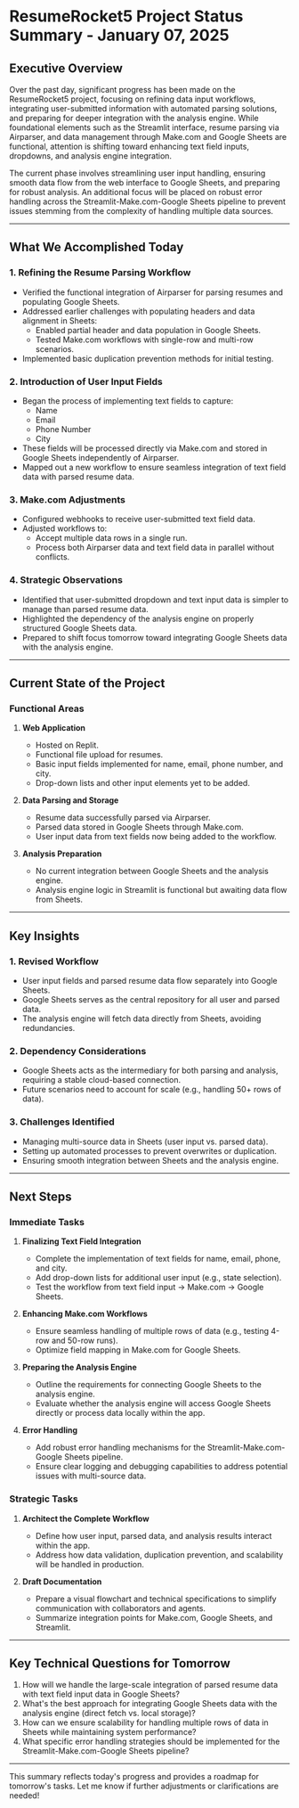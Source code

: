 
# ResumeRocket5 Project Status Summary - January 07, 2025

## **Executive Overview**
Over the past day, significant progress has been made on the ResumeRocket5 project, focusing on refining data input workflows, integrating user-submitted information with automated parsing solutions, and preparing for deeper integration with the analysis engine. While foundational elements such as the Streamlit interface, resume parsing via Airparser, and data management through Make.com and Google Sheets are functional, attention is shifting toward enhancing text field inputs, dropdowns, and analysis engine integration.

The current phase involves streamlining user input handling, ensuring smooth data flow from the web interface to Google Sheets, and preparing for robust analysis. An additional focus will be placed on robust error handling across the Streamlit-Make.com-Google Sheets pipeline to prevent issues stemming from the complexity of handling multiple data sources.

---

## **What We Accomplished Today**

### 1. **Refining the Resume Parsing Workflow**
- Verified the functional integration of Airparser for parsing resumes and populating Google Sheets.
- Addressed earlier challenges with populating headers and data alignment in Sheets:
  - Enabled partial header and data population in Google Sheets.
  - Tested Make.com workflows with single-row and multi-row scenarios.
- Implemented basic duplication prevention methods for initial testing.

### 2. **Introduction of User Input Fields**
- Began the process of implementing text fields to capture:
  - Name
  - Email
  - Phone Number
  - City
- These fields will be processed directly via Make.com and stored in Google Sheets independently of Airparser.
- Mapped out a new workflow to ensure seamless integration of text field data with parsed resume data.

### 3. **Make.com Adjustments**
- Configured webhooks to receive user-submitted text field data.
- Adjusted workflows to:
  - Accept multiple data rows in a single run.
  - Process both Airparser data and text field data in parallel without conflicts.

### 4. **Strategic Observations**
- Identified that user-submitted dropdown and text input data is simpler to manage than parsed resume data.
- Highlighted the dependency of the analysis engine on properly structured Google Sheets data.
- Prepared to shift focus tomorrow toward integrating Google Sheets data with the analysis engine.

---

## **Current State of the Project**

### **Functional Areas**
1. **Web Application**
   - Hosted on Replit.
   - Functional file upload for resumes.
   - Basic input fields implemented for name, email, phone number, and city.
   - Drop-down lists and other input elements yet to be added.

2. **Data Parsing and Storage**
   - Resume data successfully parsed via Airparser.
   - Parsed data stored in Google Sheets through Make.com.
   - User input data from text fields now being added to the workflow.

3. **Analysis Preparation**
   - No current integration between Google Sheets and the analysis engine.
   - Analysis engine logic in Streamlit is functional but awaiting data flow from Sheets.

---

## **Key Insights**

### 1. **Revised Workflow**
- User input fields and parsed resume data flow separately into Google Sheets.
- Google Sheets serves as the central repository for all user and parsed data.
- The analysis engine will fetch data directly from Sheets, avoiding redundancies.

### 2. **Dependency Considerations**
- Google Sheets acts as the intermediary for both parsing and analysis, requiring a stable cloud-based connection.
- Future scenarios need to account for scale (e.g., handling 50+ rows of data).

### 3. **Challenges Identified**
- Managing multi-source data in Sheets (user input vs. parsed data).
- Setting up automated processes to prevent overwrites or duplication.
- Ensuring smooth integration between Sheets and the analysis engine.

---

## **Next Steps**

### **Immediate Tasks**
1. **Finalizing Text Field Integration**
   - Complete the implementation of text fields for name, email, phone, and city.
   - Add drop-down lists for additional user input (e.g., state selection).
   - Test the workflow from text field input → Make.com → Google Sheets.

2. **Enhancing Make.com Workflows**
   - Ensure seamless handling of multiple rows of data (e.g., testing 4-row and 50-row runs).
   - Optimize field mapping in Make.com for Google Sheets.

3. **Preparing the Analysis Engine**
   - Outline the requirements for connecting Google Sheets to the analysis engine.
   - Evaluate whether the analysis engine will access Google Sheets directly or process data locally within the app.

4. **Error Handling**
   - Add robust error handling mechanisms for the Streamlit-Make.com-Google Sheets pipeline.
   - Ensure clear logging and debugging capabilities to address potential issues with multi-source data.

### **Strategic Tasks**
1. **Architect the Complete Workflow**
   - Define how user input, parsed data, and analysis results interact within the app.
   - Address how data validation, duplication prevention, and scalability will be handled in production.

2. **Draft Documentation**
   - Prepare a visual flowchart and technical specifications to simplify communication with collaborators and agents.
   - Summarize integration points for Make.com, Google Sheets, and Streamlit.

---

## **Key Technical Questions for Tomorrow**
1. How will we handle the large-scale integration of parsed resume data with text field input data in Google Sheets?
2. What's the best approach for integrating Google Sheets data with the analysis engine (direct fetch vs. local storage)?
3. How can we ensure scalability for handling multiple rows of data in Sheets while maintaining system performance?
4. What specific error handling strategies should be implemented for the Streamlit-Make.com-Google Sheets pipeline?

---

This summary reflects today's progress and provides a roadmap for tomorrow's tasks. Let me know if further adjustments or clarifications are needed!
